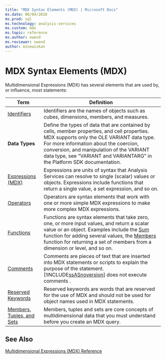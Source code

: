 ```yaml
---
title: "MDX Syntax Elements (MDX) | Microsoft Docs"
ms.date: 06/04/2018
ms.prod: sql
ms.technology: analysis-services
ms.custom: mdx
ms.topic: reference
ms.author: owend
ms.reviewer: owend
author: minewiskan
---
```

# MDX Syntax Elements (MDX)


  Multidimensional Expressions (MDX) has several elements that are used by, or influence, most statements:  
  
|Term|Definition|  
|----------|----------------|  
|[Identifiers](../mdx/identifiers-mdx.md)|Identifiers are the names of objects such as cubes, dimensions, members, and measures.|  
|**Data Types**|Define the types of data that are contained by cells, member properties, and cell properties. MDX supports only the OLE VARIANT data type. For more information about the coercion, conversion, and manipulation of the VARIANT data type, see "VARIANT and VARIANTARG" in the Platform SDK documentation.|  
|[Expressions &#40;MDX&#41;](../mdx/expressions-mdx.md)|Expressions are units of syntax that Analysis Services can resolve to single (scalar) values or objects. Expressions include functions that return a single value, a set expression, and so on.|  
|[Operators](../mdx/operators-mdx-syntax.md)|Operators are syntax elements that work with one or more simple MDX expressions to make more complex MDX expressions.|  
|[Functions](../mdx/functions-mdx-syntax.md)|Functions are syntax elements that take zero, one, or more input values, and return a scalar value or an object. Examples include the [Sum](../mdx/sum-mdx.md) function for adding several values, the [Members](../mdx/members-set-mdx.md) function for returning a set of members from a dimension or level, and so on.|  
|[Comments](../mdx/comments-mdx-syntax.md)|Comments are pieces of text that are inserted into MDX statements or scripts to explain the purpose of the statement. [!INCLUDE[ssASnoversion](../includes/ssasnoversion-md.md)] does not execute comments .|  
|[Reserved Keywords](../mdx/reserved-keywords-mdx-syntax.md)|Reserved keywords are words that are reserved for the use of MDX and should not be used for object names used in MDX statements.|  
|[Members, Tuples, and Sets](https://docs.microsoft.com/analysis-services/multidimensional-models/mdx/working-with-members-tuples-and-sets-mdx)|Members, tuples and sets are core concepts of multidimensional data that you must understand before you create an MDX query.|  
  
## See Also  
 [Multidimensional Expressions &#40;MDX&#41; Reference](../mdx/multidimensional-expressions-mdx-reference.md)  
  
  
